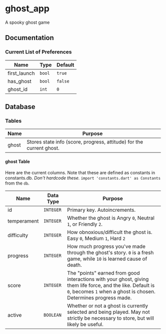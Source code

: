 # ghost_app

A spooky ghost game

## Documentation

### Current List of Preferences
| Name         | Type   | Default |
| ------------ | ------ | ------- |
| first_launch | `bool` | `true`  |
| has_ghost    | `bool` | `false` |
| ghost_id     | `int`  | `0`     |

## Database

### Tables
| Name        | Purpose                 |
| ----------- | ----------------------- |
| ghost       | Stores state info (score, progress, attitude) for the current ghost. |

#### ghost Table

Here are the current columns. Note that these are defined as constants in constants.db. *Don't hardcode these.* `import 'constants.dart' as Constants` from the `db`.

| Name        | Data Type | Purpose             |
| ----------- | --------- | ------------------- |
| id          | `INTEGER` | Primary key. Autoincrements. |
| temperament | `INTEGER` | Whether the ghost is Angry `0`, Neutral `1`, or Friendly `2`. |
| difficulty  | `INTEGER` | How obnoxious/difficult the ghost is. Easy `0`, Medium `1`, Hard `2` |
| progress    | `INTEGER` | How much progress you've made through the ghost's story. `0` is a fresh game, while `10` is learned cause of death. |
| score       | `INTEGER` | The "points" earned from good interactions with your ghost, giving them life force, and the like. Default is `0`, becomes `1` when a ghost is chosen. Determines progress made. |
| active      | `BOOLEAN` | Whether or not a ghost is currently selected and being played. May not strictly be necessary to store, but will likely be useful. |



